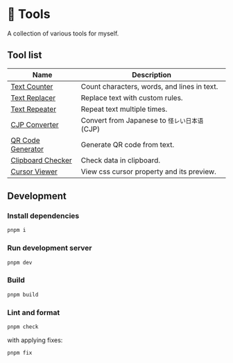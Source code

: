 # 🧶 Tools

A collection of various tools for myself.

## Tool list

| Name                                                       | Description                                   |
| ---------------------------------------------------------- | --------------------------------------------- |
| [Text Counter](https://tools.keito.dev/text/counte)        | Count characters, words, and lines in text.   |
| [Text Replacer](https://tools.keito.dev/text/replace)      | Replace text with custom rules.               |
| [Text Repeater](https://tools.keito.dev/text/repeat)       | Repeat text multiple times.                   |
| [CJP Converter](https://tools.keito.dev/convert/cjp)       | Convert from Japanese to `怪レい日本语` (CJP) |
| [QR Code Generator](https://tools.keito.dev/convert/cjp)   | Generate QR code from text.                   |
| [Clipboard Checker](https://tools.keito.dev/web/clipboard) | Check data in clipboard.                      |
| [Cursor Viewer](https://tools.keito.dev/web/cursor)        | View css cursor property and its preview.     |

## Development

### Install dependencies

```sh
pnpm i
```

### Run development server

```sh
pnpm dev
```

### Build

```sh
pnpm build
```

### Lint and format

```sh
pnpm check
```

with applying fixes:

```sh
pnpm fix
```
